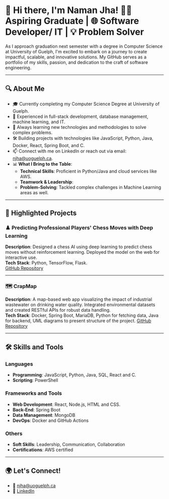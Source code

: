 # 👋 Hi there, I'm Naman Jha! 🧑‍💻 Aspiring Graduate | 🌐 Software Developer/ IT | 💡 Problem Solver

As I approach graduation next semester with a degree in Computer Science at University of Guelph, I'm excited to embark on a journey to create impactful, scalable, and innovative solutions. My GitHub serves as a portfolio of my skills, passion, and dedication to the craft of software engineering.

---

## 🔍 About Me
- 🎓 Currently completing my Computer Science Degree at University of Guelph.
- 💼 Experienced in full-stack development, database management, machine learning, and IT.
- 🌱 Always learning new technologies and methodologies to solve complex problems.
- 🛠️ Building projects with technologies like JavaScript, Python, Java, Docker, React, Spring Boot, and C.
- 📫 Connect with me on LinkedIn or reach out via email: [njha@uoguelph.ca](mailto:njha@uoguelph.ca).
- 📊 **What I Bring to the Table**:  
  - **Technical Skills**: Proficient in Python/Java and cloud services like AWS.
  - **Teamwork & Leadership**:
  - **Problem-Solving**: Tackled complex challenges in Machine Learning areas as well.

---

## 📂 Highlighted Projects

### ♟️ **Predicting Professional Players' Chess Moves with Deep Learning**
**Description**: Designed a chess AI using deep learning to predict chess moves without reinforcement learning. Deployed the model on the web for interactive use.  
**Tech Stack**: Python, TensorFlow, Flask.   
[GitHub Repository](#)

---

### 🗺️ **CrapMap**  
**Description**: A map-based web app visualizing the impact of industrial wastewater on drinking water quality. Integrated environmental datasets and created RESTful APIs for robust data handling.  
**Tech Stack**: Docker, Spring Boot, MariaDB, Python for fetching data, Java for backend, UML diagrams to present structure of the project. 
[GitHub Repository](#)

---

## 🛠️ Skills and Tools

### **Languages**
- **Programming**: JavaScript, Python, Java, SQL, React and C.
- **Scripting**: PowerShell

### **Frameworks and Tools**
- **Web Development**: React, Node.js, HTML and CSS.
- **Back-End**: Spring Boot
- **Data Management**: MongoDB
- **DevOps**: Docker and GitHub Actions

### **Others**
- **Soft Skills**: Leadership, Communication, Collaboration
- **Certifications**: AWS certified

---

## 🌍 Let's Connect!
- 📧 [njha@uoguelph.ca](mailto:njha@uoguelph.ca)
- 💼 [LinkedIn](https://www.linkedin.com/in/naman18jha/)


